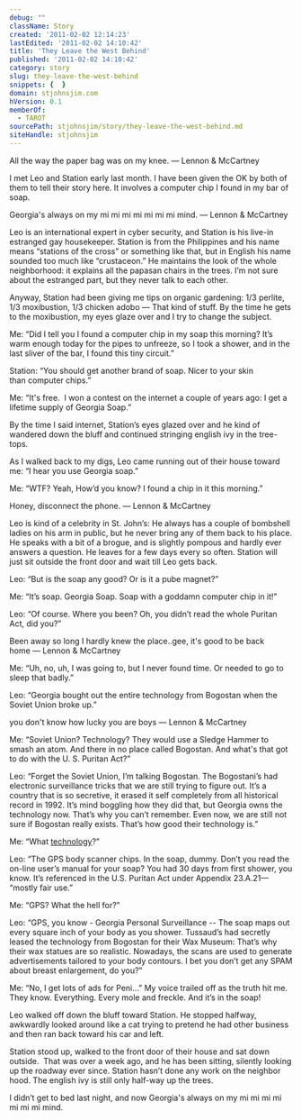 ```yaml
---
debug: ""
className: Story
created: '2011-02-02 12:14:23'
lastEdited: '2011-02-02 14:10:42'
title: 'They Leave the West Behind'
published: '2011-02-02 14:10:42'
category: story
slug: they-leave-the-west-behind
snippets: {  }
domain: stjohnsjim.com
hVersion: 0.1
memberOf:
  - TAROT
sourcePath: stjohnsjim/story/they-leave-the-west-behind.md
siteHandle: stjohnsjim
---
```

All the way the paper bag was on my knee. &mdash; Lennon &amp; McCartney

I met Leo and Station early last month. I have been given the OK by both of them to tell their story here. It involves a computer chip I found in my bar of soap.

Georgia's always on my mi mi mi mi mi mi mi mind. &mdash; Lennon &amp; McCartney

Leo is an international expert in cyber security, and Station is his live-in estranged gay housekeeper. Station is from the Philippines and his name means &ldquo;stations of the cross&rdquo; or something like that, but in English his name sounded too much like &ldquo;crustaceon.&rdquo; He maintains the look of the whole neighborhood: it explains all the papasan chairs in the trees. I&rsquo;m not sure about the estranged part, but they never talk to each other.

Anyway, Station had been giving me tips on organic gardening: 1/3 perlite, 1/3 moxibustion, 1/3 chicken adobo &mdash; That kind of stuff. By the time he gets to the moxibustion, my eyes glaze over and I try to change the subject.

Me: &ldquo;Did I tell you I found a computer chip in my soap this morning? It&rsquo;s warm enough today for the pipes to unfreeze, so I took a shower, and in the last sliver of the bar, I found this tiny circuit.&rdquo;

Station: &ldquo;You should get another brand of soap. Nicer to your skin than&nbsp;computer chips.&rdquo;

Me: &ldquo;It's free. &nbsp;I won a contest on the internet a couple of years ago: I get a lifetime supply of Georgia Soap.&rdquo;

By the time I said internet, Station&rsquo;s eyes glazed over and he kind of wandered down the bluff and continued stringing english ivy in the tree-tops.

As I walked back to my digs, Leo came running out of their house toward me: &ldquo;I hear you use Georgia soap.&rdquo;

Me: &ldquo;WTF? Yeah, How&rsquo;d you know? I found a chip in it this morning.&rdquo;

Honey, disconnect the phone. &mdash; Lennon &amp; McCartney

Leo is kind of a celebrity in St. John&rsquo;s: He always has a couple of bombshell ladies on his arm in public, but he never bring any of them back to his place. He speaks with a bit of a brogue, and is slightly pompous and hardly ever answers a question. He leaves for a few days every so often. Station will just sit outside the front door and wait till Leo gets back.

Leo: &ldquo;But is the soap any good? Or is it a pube magnet?&rdquo;

Me: &ldquo;It&rsquo;s soap. Georgia Soap. Soap with a goddamn computer chip in it!&rdquo;

Leo: &ldquo;Of course. Where you been? Oh, you didn&rsquo;t read the whole Puritan Act, did you?&rdquo;

Been away so long I hardly knew the place..gee, it's good to be back home&nbsp;&mdash; Lennon &amp; McCartney

Me: &ldquo;Uh, no, uh, I was going to, but I never found time. Or needed to go to sleep that badly.&rdquo;

Leo: &ldquo;Georgia bought out the entire technology from Bogostan when the Soviet Union broke up.&rdquo;

you don't know how lucky you are boys&nbsp;&mdash; Lennon &amp; McCartney

Me: &ldquo;Soviet Union? Technology? They would use a Sledge Hammer to smash an atom. And there in no place called Bogostan. And what's that got to do with the U. S. Puritan Act?&rdquo;

Leo: &ldquo;Forget the Soviet Union, I&rsquo;m talking Bogostan. The Bogostani&rsquo;s had electronic surveillance tricks that we are still trying to figure out. It&rsquo;s a country that is so secretive, it erased it self completely from all historical record in 1992. It&rsquo;s mind boggling how they did that, but Georgia owns the technology now. That&rsquo;s why you can&rsquo;t remember. Even now, we are still not sure if Bogostan really exists. That&rsquo;s how good their technology is.&rdquo;

Me: &ldquo;What [technology][0]?&rdquo;

Leo: &ldquo;The GPS body scanner chips. In the soap, dummy. Don&rsquo;t you read the on-line user&rsquo;s manual for your soap? You had 30 days from first shower, you know. It&rsquo;s referenced in the U.S. Puritan Act under Appendix 23.A.21&mdash; &ldquo;mostly fair use.&rdquo;

Me: &ldquo;GPS? What the hell for?&rdquo;

Leo: &ldquo;GPS, you know - Georgia Personal Surveillance -- The soap maps out every square inch of your body as you shower. Tussaud&rsquo;s had secretly leased the technology from Bogostan for their Wax Museum: That&rsquo;s why their wax statues are so realistic. Nowadays, the scans are used to generate advertisements tailored to your body contours. I bet you don&rsquo;t get any SPAM about breast enlargement, do you?&rdquo;

Me: &ldquo;No, I get lots of ads for Peni&hellip;&rdquo; My voice trailed off as the truth hit me. They know. Everything. Every mole and freckle. And it&rsquo;s in the soap!

Leo walked off down the bluff toward Station. He stopped halfway, awkwardly looked around like a cat trying to pretend he had other business and then ran back toward his car and left.

Station stood up, walked to the front door of their house and sat down outside. &nbsp;That was over a week ago, and he has been sitting, silently looking up the roadway ever since. Station hasn&rsquo;t done any work on the neighbor hood. The english ivy is still only half-way up the trees.

I didn&rsquo;t get to bed last night, and now&nbsp;Georgia's always on my mi mi mi mi mi mi mi mind.

[0]: http://www.google.com/search?rls=en&amp;q=smart+dust&amp;ie=UTF-8&amp;oe=UTF-8